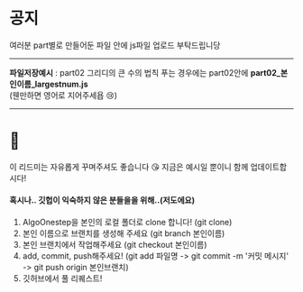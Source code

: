# 공지
여러분 part별로 만들어둔 파일 안에 js파일 업로드 부탁드립니당
***
__파일저장예시__ : part02 그리디의 큰 수의 법칙 푸는 경우에는 part02안에 __part02_본인이름_largestnum.js__ </br> (웬만하면 영어로 지어주세욥 :cry:)
***

# :blue_heart:
이 리드미는 자유롭게 꾸며주셔도 좋습니다 😘
지금은 예시일 뿐이니 함께 업데이트합시다!

#### 혹시나.. 깃헙이 익숙하지 않은 분들을을 위해..(저도에요)
1. AlgoOnestep을 본인의 로컬 폴더로 clone 합니다! (git clone)
2. 본인 이름으로 브랜치를 생성해 주세요 (git branch 본인이름)
3. 본인 브랜치에서 작업해주세요 (git checkout 본인이름)
4. add, commit, push해주세요! (git add 파일명 -> git commit -m '커밋 메시지' -> git push origin 본인브랜치)
5. 깃허브에서 풀 리퀘스트!
